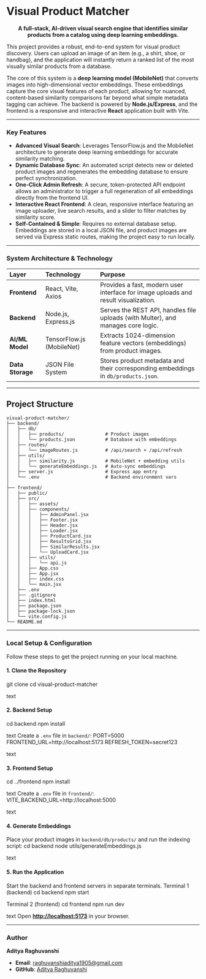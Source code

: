 # Visual Product Matcher

<div align="center">

**A full-stack, AI-driven visual search engine that identifies similar products from a catalog using deep learning embeddings.**

</div>

This project provides a robust, end-to-end system for visual product discovery. Users can upload an image of an item (e.g., a shirt, shoe, or handbag), and the application will instantly return a ranked list of the most visually similar products from a database.

The core of this system is a **deep learning model (MobileNet)** that converts images into high-dimensional vector embeddings. These embeddings capture the core visual features of each product, allowing for nuanced, content-based similarity comparisons far beyond what simple metadata tagging can achieve. The backend is powered by **Node.js/Express**, and the frontend is a responsive and interactive **React** application built with Vite.

---

### Key Features

- **Advanced Visual Search**: Leverages TensorFlow.js and the MobileNet architecture to generate deep learning embeddings for accurate similarity matching.
- **Dynamic Database Sync**: An automated script detects new or deleted product images and regenerates the embedding database to ensure perfect synchronization.
- **One-Click Admin Refresh**: A secure, token-protected API endpoint allows an administrator to trigger a full regeneration of all embeddings directly from the frontend UI.
- **Interactive React Frontend**: A clean, responsive interface featuring an image uploader, live search results, and a slider to filter matches by similarity score.
- **Self-Contained & Simple**: Requires no external database setup. Embeddings are stored in a local JSON file, and product images are served via Express static routes, making the project easy to run locally.

---

### System Architecture & Technology

| Layer        | Technology              | Purpose                                                                          |
| :----------- | :---------------------- | :------------------------------------------------------------------------------- |
| **Frontend** | React, Vite, Axios      | Provides a fast, modern user interface for image uploads and result visualization. |
| **Backend**  | Node.js, Express.js     | Serves the REST API, handles file uploads (with Multer), and manages core logic.   |
| **AI/ML Model**| TensorFlow.js (MobileNet) | Extracts 1024-dimension feature vectors (embeddings) from product images.          |
| **Data Storage**| JSON File System        | Stores product metadata and their corresponding embeddings in `db/products.json`.|

---
##  Project Structure

```
visual-product-matcher/
├── backend/
│   ├── db/
│   │   ├── products/               # Product images
│   │   └── products.json           # Database with embeddings
│   ├── routes/
│   │   └── imageRoutes.js          # /api/search + /api/refresh
│   ├── utils/
│   │   ├── similarity.js           # MobileNet + embedding utils
│   │   └── generateEmbeddings.js   # Auto-sync embeddings
│   ├── server.js                   # Express app entry
│   └── .env                        # Backend environment vars
│
├── frontend/
│   ├── public/
│   ├── src/
│   │   ├── assets/
│   │   ├── components/
│   │   │   ├── AdminPanel.jsx
│   │   │   ├── Footer.jsx
│   │   │   ├── Header.jsx
│   │   │   ├── Loader.jsx
│   │   │   ├── ProductCard.jsx
│   │   │   ├── ResultsGrid.jsx
│   │   │   ├── SimilarResults.jsx
│   │   │   └── UploadCard.jsx
│   │   ├── utils/
│   │   │   └── api.js
│   │   ├── App.css
│   │   ├── App.jsx
│   │   ├── index.css
│   │   └── main.jsx
│   ├── .env
│   ├── .gitignore
│   ├── index.html
│   ├── package.json
│   ├── package-lock.json
│   └── vite.config.js
└── README.md

```

---

### Local Setup & Configuration

Follow these steps to get the project running on your local machine.

#### 1. Clone the Repository
git clone 
cd visual-product-matcher

text

#### 2. Backend Setup
cd backend
npm install

text
Create a `.env` file in `backend/`:
PORT=5000
FRONTEND_URL=http://localhost:5173
REFRESH_TOKEN=secret123

text

#### 3. Frontend Setup
cd ../frontend
npm install

text
Create a `.env` file in `frontend/`:
VITE_BACKEND_URL=http://localhost:5000

text

#### 4. Generate Embeddings
Place your product images in `backend/db/products/` and run the indexing script:
cd backend
node utils/generateEmbeddings.js

text

#### 5. Run the Application
Start the backend and frontend servers in separate terminals.
Terminal 1 (backend)
cd backend
npm start

Terminal 2 (frontend)
cd frontend
npm run dev

text
Open [**http://localhost:5173**](http://localhost:5173) in your browser.

---

### Author

**Aditya Raghuvanshi**


- **Email**: [raghuvanshiaditya1905@gmail.com](mailto:raghuvanshiaditya1905@gmail.com)
- **GitHub**: [Aditya Raghuvanshi](https://github.com/Aditya-raghuvanshi19)